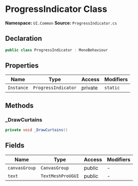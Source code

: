 # ProgressIndicator Class

**Namespace:** `UI.Common`
**Source:** `ProgressIndicator.cs`

## Declaration

```csharp
public class ProgressIndicator : MonoBehaviour
```

## Properties

| Name | Type | Access | Modifiers |
|------|------|--------|-----------|
| `Instance` | `ProgressIndicator` | private | `static` |

## Methods

### _DrawCurtains

```csharp
private void _DrawCurtains()
```

## Fields

| Name | Type | Access | Modifiers |
|------|------|--------|-----------|
| `canvasGroup` | `CanvasGroup` | public | - |
| `text` | `TextMeshProUGUI` | public | - |


